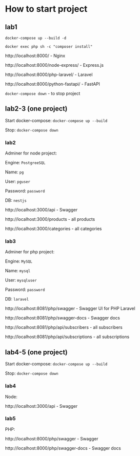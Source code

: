 # How to start project

## lab1

`docker-compose up --build -d`

`docker exec php sh -c "composer install"`

http://localhost:8000/ - Nginx

http://localhost:8000/node-express/ - Express.js

http://localhost:8000/php-laravel/ - Laravel

http://localhost:8000/python-fastapi/ - FastAPI

`docker-compose down` - to stop project

## lab2-3 (one project)

Start docker-compose: `docker-compose up --build`

Stop: `docker-compose down`

### lab2

Adminer for node project:

Engine: `PostgreeSQL`

Name: `pg`

User: `pguser`

Password: `password`

DB: `nestjs`

http://localhost:3000/api - Swagger

http://localhost:3000/products - all products

http://localhost:3000/categories - all categories

### lab3

Adminer for php project:

Engine: `MySQL`

Name: `mysql`

User: `mysqluser`

Password: `password`

DB: `laravel`

http://localhost:8081/php/swagger - Swagger UI for PHP Laravel

http://localhost:8081/php/swagger-docs - Swagger docs

http://localhost:8081/php/api/subscribers - all subscribers

http://localhost:8081/php/api/subscriptions - all subscriptions


## lab4-5 (one project)

Start docker-compose: `docker-compose up --build`

Stop: `docker-compose down`

### lab4

Node:

http://localhost:3000/api - Swagger

### lab5

PHP:

http://localhost:8000/php/swagger - Swagger

http://localhost:8000/php/swagger-docs - Swagger docs